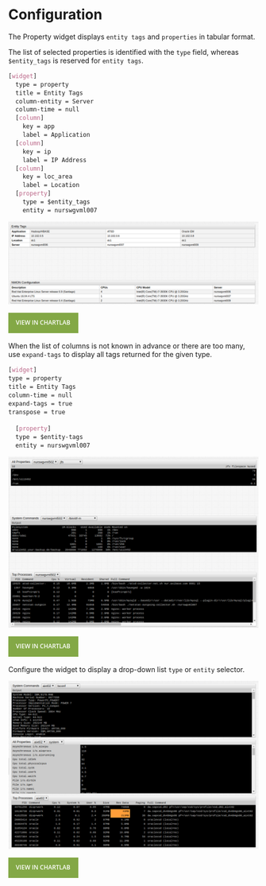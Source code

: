 # Configuration

The Property widget displays `entity tags` and `properties` in tabular format.

The list of selected properties is identified with the `type` field, whereas `$entity_tags` is reserved for `entity tags`.

```css
[widget]
  type = property
  title = Entity Tags
  column-entity = Server
  column-time = null
  [column]
    key = app
    label = Application
  [column]
    key = ip
    label = IP Address
  [column]
    key = loc_area
    label = Location
  [property]
    type = $entity_tags
    entity = nurswgvml007
```

![](./images/configuration.png)

[![](./images/button.png)](https://apps.axibase.com/chartlab/aeec99b1/2)

When the list of columns is not known in advance or there are too many, use `expand-tags` to display all tags returned for the given type.

```css
[widget]
type = property
title = Entity Tags
column-time = null
expand-tags = true
transpose = true

  [property]
  type = $entity-tags
  entity = nurswgvml007
```

![](./images/configuration1.png)

[![](./images/button.png)](https://apps.axibase.com/chartlab/6d918310/1)

Configure the widget to display a drop-down list `type` or `entity` selector.

![](./images/configuration3.png)

[![](./images/button.png)](https://apps.axibase.com/chartlab/6d918310/5/)